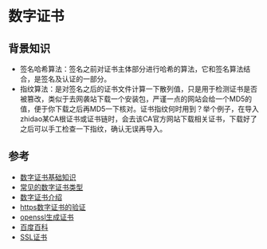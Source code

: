 # 数字证书

## 背景知识
+ 签名哈希算法：签名之前对证书主体部分进行哈希的算法，它和签名算法结合，是签名及认证的一部分。
+ 指纹算法：是对签名之后的证书文件计算一下散列值，只是用于检测证书是否被篡改，类似于去网袭站下载一个安装包，严谨一点的网站会给一个MD5的值，便于你下载之后再MD5一下核对。证书指纹何时用到？举个例子，在导入zhidao某CA根证书或证书链时，会去该CA官方网站下载相关证书，下载好了之后可以手工检查一下指纹，确认无误再导入。

## 参考
+ [数字证书基础知识](https://www.cnblogs.com/sunsky303/p/11194801.html)
+ [常见的数字证书类型](https://www.cnblogs.com/xq1314/archive/2017/12/05/7987216.html)
+ [数字证书介绍](https://blog.csdn.net/pengshengli/article/details/83832855)
+ [https数字证书的验证](https://www.jianshu.com/p/887859661be6)
+ [openssl生成证书](https://www.iteye.com/blog/mzqthu-2168841)
+ [百度百科](https://baike.baidu.com/item/%E6%95%B0%E5%AD%97%E8%AF%81%E4%B9%A6)
+ [SSL证书](https://baike.baidu.com/item/SSL%E8%AF%81%E4%B9%A6/5201468?fr=aladdin)